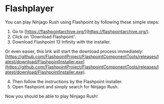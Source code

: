 # Flashplayer

You can play Ninjago Rush using Flashpoint by following these simple steps:

1. Go to [https://flashpointarchive.org/](https://flashpointarchive.org/).
2. Click on 'Download Flashpoint'.
3. Download Flashpoint 13 Infinity with the installer.

Or even easier, this link will start the download process immediately: [https://github.com/FlashpointProject/FlashpointComponentTools/releases/latest/download/FlashpointInstaller.exe](https://github.com/FlashpointProject/FlashpointComponentTools/releases/latest/download/FlashpointInstaller.exe).

4. Then follow the instructions by the Flashpoint installer.
5. Open flashpoint and simply search for Ninjago Rush. 


Now you should be able to play Ninjago Rush!

